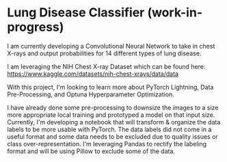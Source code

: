 # Lung Disease Classifier  (work-in-progress)

I am currently developing a Convolutional Neural Network to take in chest X-rays and output probabilities for 14 different types of lung disease.

I am leveraging the NIH Chest X-ray Dataset which can be found here: 
https://www.kaggle.com/datasets/nih-chest-xrays/data/data 

With this project, I'm looking to learn more about PyTorch Lightning, Data Pre-Processing, and Optuna Hyperparameter Optimization.

I have already done some pre-processing to downsize the images to a size more appropriate local training and prototyped a model on that input size. Currently, I'm developing a notebook that will transform & organize the data labels to be more usable with PyTorch. The data labels did not come in a useful format and some data needs to be excluded due to quality issues or class over-representation. I'm leveraging Pandas to rectify the labeling format and will be using Pillow to exclude some of the data.